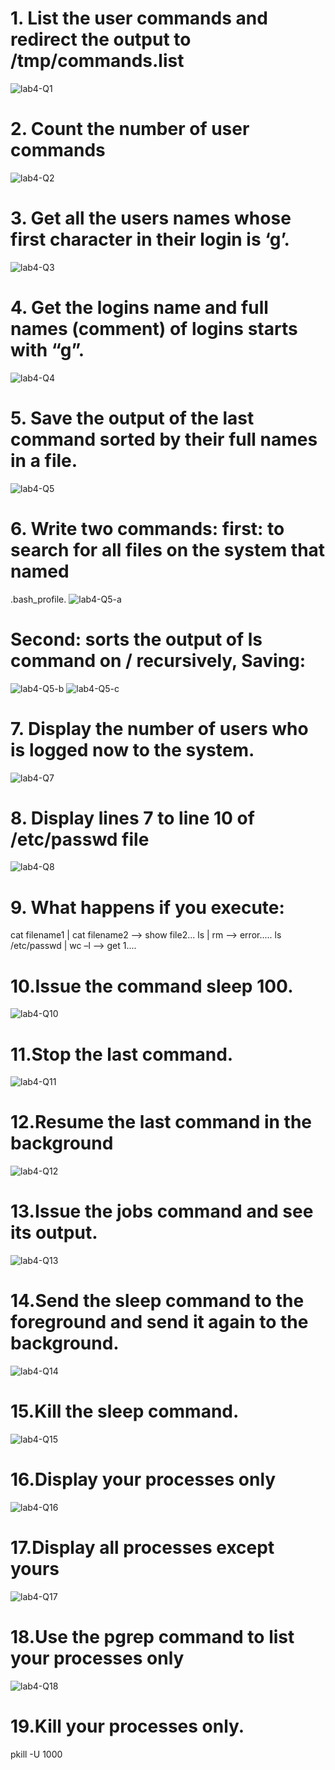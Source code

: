 # 1. List the user commands and redirect the output to /tmp/commands.list
![lab4-Q1](https://github.com/Monaeid2001/red-hat-1/assets/104376815/268eb66b-3054-4e32-94d0-9aa50c2e6dcd)
# 2. Count the number of user commands
![lab4-Q2](https://github.com/Monaeid2001/red-hat-1/assets/104376815/85142326-bc7c-4605-8f4d-78590ad71db4)
# 3. Get all the users names whose first character in their login is ‘g’.
![lab4-Q3](https://github.com/Monaeid2001/red-hat-1/assets/104376815/d6c786bc-d34b-4408-b09b-5da7ac01ded7)
# 4. Get the logins name and full names (comment) of logins starts with “g”.
![lab4-Q4](https://github.com/Monaeid2001/red-hat-1/assets/104376815/46273e1b-93eb-424b-9f6a-e156e204c5e6)
# 5. Save the output of the last command sorted by their full names in a file.
![lab4-Q5](https://github.com/Monaeid2001/red-hat-1/assets/104376815/15c49667-739b-4ed5-9b9a-c7498fbed647)
# 6. Write two commands: first: to search for all files on the system that named
.bash_profile.
![lab4-Q5-a](https://github.com/Monaeid2001/red-hat-1/assets/104376815/b1cd15fe-6267-4384-9b5a-ecd28edeecfc)
# Second: sorts the output of ls command on / recursively, Saving:
![lab4-Q5-b](https://github.com/Monaeid2001/red-hat-1/assets/104376815/6c65d81a-444a-4bdb-9383-8cbc98e28db9)
![lab4-Q5-c](https://github.com/Monaeid2001/red-hat-1/assets/104376815/812b6b15-5862-47c8-bfb6-832816c483a9)
# 7. Display the number of users who is logged now to the system.
![lab4-Q7](https://github.com/Monaeid2001/red-hat-1/assets/104376815/ede85f70-60c4-41b5-9c3b-ca870388db6d)
# 8. Display lines 7 to line 10 of /etc/passwd file
![lab4-Q8](https://github.com/Monaeid2001/red-hat-1/assets/104376815/b730bb6f-3220-4bf3-b6c2-9e3ddbc32387)
# 9. What happens if you execute:
 cat filename1 | cat filename2 --> show file2...
 ls | rm --> error.....
 ls /etc/passwd | wc –l --> get 1....
 # 10.Issue the command sleep 100.
 ![lab4-Q10](https://github.com/Monaeid2001/red-hat-1/assets/104376815/a0e3f3e3-cff6-4d7a-887c-1d3b665c662c)
# 11.Stop the last command.
![lab4-Q11](https://github.com/Monaeid2001/red-hat-1/assets/104376815/7a8a50c1-3e04-47c3-91e3-1755b203241c)
# 12.Resume the last command in the background
![lab4-Q12](https://github.com/Monaeid2001/red-hat-1/assets/104376815/dfeda390-473e-44bd-94d5-84036c563f73)
# 13.Issue the jobs command and see its output.
![lab4-Q13](https://github.com/Monaeid2001/red-hat-1/assets/104376815/57b9cb64-b217-470e-9ba2-2eb95ead6acc)
# 14.Send the sleep command to the foreground and send it again to the background.
![lab4-Q14](https://github.com/Monaeid2001/red-hat-1/assets/104376815/5fd88a13-8332-4f5e-a232-ef2b30fbb336)
# 15.Kill the sleep command.
![lab4-Q15](https://github.com/Monaeid2001/red-hat-1/assets/104376815/5101e0a9-660d-4642-948a-1ae8658521af)
# 16.Display your processes only
![lab4-Q16](https://github.com/Monaeid2001/red-hat-1/assets/104376815/4b709fb4-48ed-49c8-9697-2a1eee01e536)
# 17.Display all processes except yours
![lab4-Q17](https://github.com/Monaeid2001/red-hat-1/assets/104376815/7cba9d33-a306-4f02-9b4b-f954c71e6ec6)
# 18.Use the pgrep command to list your processes only
![lab4-Q18](https://github.com/Monaeid2001/red-hat-1/assets/104376815/5d611989-39fd-4147-aeea-52f1fbd9a371)
# 19.Kill your processes only.
pkill -U 1000








